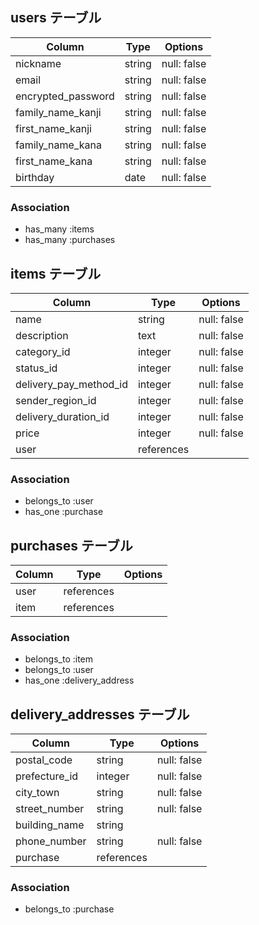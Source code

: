 ## users テーブル

| Column                | Type       | Options     |
| ----------------------| -----------| ----------- |
| nickname              | string     | null: false |
| email                 | string     | null: false |
| encrypted_password    | string     | null: false |
| family_name_kanji     | string     | null: false |
| first_name_kanji      | string     | null: false |
| family_name_kana      | string     | null: false |
| first_name_kana       | string     | null: false |
| birthday              | date       | null: false |

### Association

- has_many :items
- has_many :purchases

## items テーブル

| Column                 | Type       | Options     |
| ---------------------- | ---------- | ----------- |
| name                   | string     | null: false |
| description            | text       | null: false |
| category_id            | integer    | null: false |
| status_id              | integer    | null: false |
| delivery_pay_method_id | integer    | null: false |
| sender_region_id       | integer    | null: false |
| delivery_duration_id   | integer    | null: false |
| price                  | integer    | null: false |
| user                   | references |             |

### Association

- belongs_to :user
- has_one :purchase

## purchases テーブル

| Column            | Type       | Options     |
| ------------------| -----------| ----------- |
| user              | references |             |
| item              | references |             |

### Association

- belongs_to :item
- belongs_to :user
- has_one :delivery_address

## delivery_addresses テーブル

| Column            | Type       | Options     |
| ------------------| -----------| ----------- |
| postal_code       | string     | null: false |
| prefecture_id     | integer    | null: false |
| city_town         | string     | null: false |
| street_number     | string     | null: false |
| building_name     | string     |             |
| phone_number      | string     | null: false |
| purchase          | references |             |

### Association

- belongs_to :purchase


